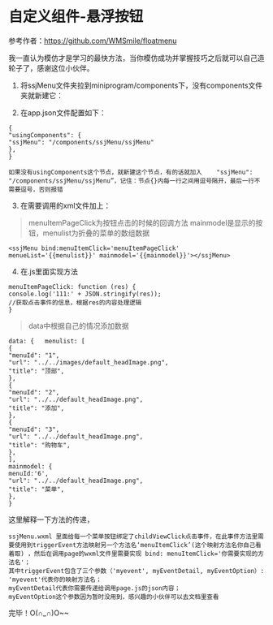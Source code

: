 # 自定义组件-悬浮按钮
参考作者：https://github.com/WMSmile/floatmenu

我一直认为模仿才是学习的最快方法，当你模仿成功并掌握技巧之后就可以自己造轮子了，感谢这位小伙伴。


1. 将ssjMenu文件夹拉到miniprogram/components下，没有components文件夹就新建它：

2. 在app.json文件配置如下：

```
{
"usingComponents": {
"ssjMenu": "/components/ssjMenu/ssjMenu"
},
}
```
```
如果没有usingComponents这个节点，就新建这个节点，有的话就加入    "ssjMenu": "/components/ssjMenu/ssjMenu”，记住：节点{}内每一行之间用逗号隔开，最后一行不需要逗号，否则报错
```
3. 在需要调用的xml文件加上：

>menuItemPageClick为按钮点击的时候的回调方法  mainmodel是显示的按钮，menulist为折叠的菜单的数组数据

```
<ssjMenu bind:menuItemClick='menuItemPageClick' menueList='{{menulist}}' mainmodel='{{mainmodel}}'></ssjMenu>

```
4. 在.js里面实现方法

```
menuItemPageClick: function (res) {
console.log('111:' + JSON.stringify(res));
//获取点击事件的信息，根据res的内容处理逻辑
}
```
>data中根据自己的情况添加数据

```
data: {   menulist: [
{
"menuId": "1",
"url": "../../images/default_headImage.png",
"title": "顶部",
},
{
"menuId": "2",
"url": "../../default_headImage.png",
"title": "添加",
},
{
"menuId": "3",
"url": "../../default_headImage.png",
"title": "购物车",
},
],
mainmodel: {
menuId:'6',
"url": "../../default_headImage.png",
"title": "菜单",
},
}
```

这里解释一下方法的传递，
```
ssjMenu.wxml 里面给每一个菜单按钮绑定了childViewClick点击事件，在此事件方法里需要使用到triggerEvent方法映射另一个方法名‘menuItemClick’(这个映射方法名你自己看着取) ，然后在调用page的wxml文件里需要实现 bind: menuItemClick='你需要实现的方法名'；
其中triggerEvent包含了三个参数（'myevent', myEventDetail, myEventOption）:
'myevent'代表你的映射方法名；
myEventDetail代表你需要传递给调用page.js的json内容；
myEventOption这个参数因为暂时没用到，感兴趣的小伙伴可以去文档里查看

```
完毕！O(∩_∩)O~~
